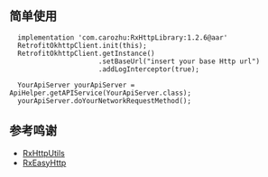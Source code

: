 ## 简单使用
```
  implementation 'com.carozhu:RxHttpLibrary:1.2.6@aar'
  RetrofitOkhttpClient.init(this);
  RetrofitOkhttpClient.getInstance()
                      .setBaseUrl("insert your base Http url")
                      .addLogInterceptor(true);

  YourApiServer yourApiServer = ApiHelper.getAPIService(YourApiServer.class);
  yourApiServer.doYourNetworkRequestMethod();
```
## 参考鸣谢
* [RxHttpUtils](https://github.com/lygttpod/RxHttpUtils)
* [RxEasyHttp](https://github.com/zhou-you/RxEasyHttp)